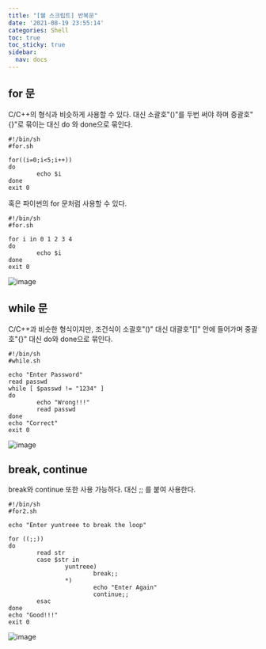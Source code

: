 ```yaml
---
title: "[쉘 스크립트] 반복문"
date: '2021-08-19 23:55:14'
categories: Shell
toc: true
toc_sticky: true
sidebar:
  nav: docs
---
```


## for 문

C/C++의 형식과 비슷하게 사용할 수 있다. 대신 소괄호"()"를 두번 써야 하며 중괄호"{}"로 묶이는 대신 do 와 done으로 묶인다.

```shell
#!/bin/sh
#for.sh

for((i=0;i<5;i++))
do
        echo $i
done
exit 0
```



혹은 파이썬의 for 문처럼 사용할 수 있다.

```shell
#!/bin/sh
#for.sh

for i in 0 1 2 3 4
do
        echo $i
done
exit 0
```

![image](https://user-images.githubusercontent.com/60495897/130087171-09c6a9a6-7f26-4f6b-bfc2-2180038b6ff3.png)



## while 문

C/C++과 비슷한 형식이지만, 조건식이 소괄호"()" 대신 대괄호"[]" 안에 들어가며 중괄호"{}" 대신 do와 done으로 묶인다. 

```shell
#!/bin/sh
#while.sh

echo "Enter Password"
read passwd
while [ $passwd != "1234" ] 
do
        echo "Wrong!!!"
        read passwd
done
echo "Correct"
exit 0
```

![image](https://user-images.githubusercontent.com/60495897/130089333-74efbd61-7998-4771-a44a-2dd4451f1dc0.png)



## break, continue

break와 continue 또한 사용 가능하다. 대신 ;; 를 붙여 사용한다.

```shell
#!/bin/sh
#for2.sh

echo "Enter yuntreee to break the loop"

for ((;;))
do
        read str
        case $str in
                yuntreee)
                        break;;
                *)
                        echo "Enter Again"
                        continue;;
        esac
done
echo "Good!!!"
exit 0
```

![image](https://user-images.githubusercontent.com/60495897/130090813-0ee8a77e-b7ed-417e-aca1-91163ef5b9b4.png)